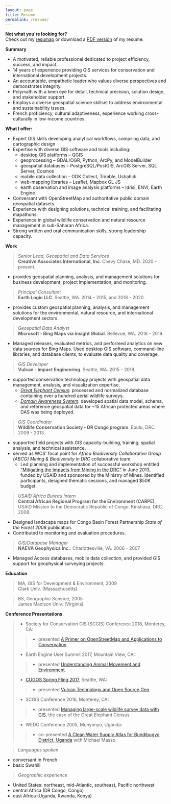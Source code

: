 ```yaml
---
layout: page
title: Resume
permalink: /resume/
---
```


**Not what you're looking for?** <br/>
Check out my [resumap](/maps/resumap.html)
or download a [PDF version](/assets/JMasselink_Resume_2020.pdf) of my resume.

**Summary**

- A motivated, reliable professional dedicated to project efficiency, success, and impact.
- 14 years of experience providing GIS services for conservation and international development projects.
- An accountable, empathetic leader who values diverse perspectives and demonstrates integrity.
- Polymath with a keen eye for detail, technical precision, solution design, and stakeholder support.
- Employs a diverse geospatial science skillset to address environmental and sustainability issues.
- French proficiency, cultural adaptiveness, experience working cross-culturally in low-income countries.

**What I offer:**

- Expert GIS skills developing analytical workflows, compiling data, and cartographic design
- Expertise with diverse GIS software and tools including:
  - desktop GIS platforms – QGIS
  - geoprocessing – GDAL/OGR, Python, ArcPy, and ModelBuilder
  - geospatial databases – PostgreSQL/PostGIS, ArcGIS Server, SQL Server, Cosmos
  - mobile data collection – ODK Collect, Trimble, Ushahidi
  - web-mapping libraries – Leaflet, Mapbox GL JS
  - earth observation and image analysis platforms – Idrisi, ENVI, Earth Engine
- Conversant with OpenStreetMap and authoritative public domain geospatial datasets.
- Experience with designing solutions, technical training, and facilitating mapathons.
- Experience in global wildlife conservation and natural resource management in sub-Saharan Africa.
- Strong written and oral communication skills, strong leadership capacity.

**Work**
>*Senior Lead, Geospatial and Data Services*<br>
**Creative Associates International, Inc**. Chevy Chase, MD. 2020 - present. <br>

- provides geospatial planning, analysis, and management solutions for business development, project implementation, and monitoring.

>*Principal Consultant*<br>
**Earth Logic LLC**. Seattle, WA. 2014 - 2015, and 2018 - 2020. <br>

- provides custom geospatial planning, analysis, and management solutions for the environmental, natural resource, and international development sectors.

>*Geospatial Data Analyst* <br>
**Microsoft - Bing Maps via Insight Global**. Bellevue, WA. 2018 - 2019. <br>

- Managed releases, evaluated metrics, and performed analytics on new data sources for Bing Maps. Used desktop GIS software, command-line libraries, and database clients, to evaluate data quality and coverage.

>*GIS Developer* <br>
**Vulcan - Impact Engineering**. Seattle, WA. 2015 - 2018. <br>

- supported conservation technology projects with geospatial data management, analysis, and visualization expertise.
  - [*Great Elephant Census*](http://www.greatelephantcensus.com): processed and normalized database containing over a hundred aerial wildlife surveys.
  - [*Domain Awareness System*](https://www.vulcan.com/news/articles/2017/domain-awareness-system): developed spatial data model, schema, and reference geospatial data for ~15 African protected areas where DAS was being deployed.

>*GIS Coordinator*<br>
**Wildlife Conservation Society - DR Congo program**. Epulu, DRC. 2009 - 2013.<br>

- supported field projects with GIS capacity-building, training, spatial analysis, and technical assistance.
- served as WCS' focal point for *Africa Biodiversity Collaborative Group (ABCG) Mining & Biodiversity in DRC* collaborative team.
  - Led planning and implementation of successful workshop entitled [“Mitigating the Impacts from Mining in the DRC”](http://pfbc-cbfp.org/news_en/items/ABCG-ENEN.html) in June 2013, funded by USAID and sponsored by the Ministry of Mines. Identified participants, designed thematic sessions, and managed $50K budget.

>*USAID Africa Bureau Intern*<br>
**Central African Regional Program for the Environment (CARPE)**, USAID Mission to the Democratic Republic of Congo. Kinshasa, DRC. 2008.

- Designed landscape maps for Congo Basin Forest Partnership *State of the Forest 2008* publication.
- Contributed to monitoring and evaluation procedures.

>*GIS/Database Manager*<br>
**NAEVA Geophysics Inc.**. Charlottesville, VA. 2006 - 2007

- Managed Access databases, mobile data collection, and provided GIS support for geophysical surveying projects.

**Education**
>MA, GIS for Development & Environment, 2009<br>
Clark Univ. (Massachusetts)

>BS, Geographic Science, 2005<br> James Madison Univ. (Virginia)<br>

**Conference Presentations**
>
>- Society for Conservation GIS (SCGIS) Conference 2018, Monterey, CA:
>>
>>- presented [A Primer on OpenStreetMap and Applications to Conservation](https://docs.google.com/presentation/d/1zVOn-MY0yLkzi1AFVDWnqPjft8Fsf8NJmRQKGiEDTBs/edit?usp=sharing).
>>
>- Earth Engine User Summit 2017, Mountain View, CA:
>>
>>- presented [Understanding Animal Movement and Environment](https://docs.google.com/presentation/d/14UHLrFn7n6dfb2h123iTMtvfQv5uh2Y0bfFZWEM5s-s/edit?usp=sharing).
>>
>- [CUGOS Spring Fling 2017](http://cugos.org/2017-spring-fling/), Seattle, WA:
>>
>>- presented [Vulcan Technology and Open Source Geo](https://docs.google.com/presentation/d/1HMY_MwSUD6JIrUWDZkEBIrvUXz7oM6YSfhexk7ZhnZA/edit?usp=sharing).
>>
>- SCGIS Conference 2016, Monterey, CA:
>>
>>- presented [Managing large-scale wildlife survey data with GIS](http://www.conservationgis.org/scgis/2016/Scgis2016PROC.html#joel), the case of the Great Elephant Census.
>>
>- WEDC Conference 2005, Munyonyo, Uganda:
>>
>>- co-presented [A Clean Water Supply Atlas for Bundibugyo District, Uganda](http://wedc.lboro.ac.uk/resources/conference/31/Masso.pdf) with Michael Masso.

<!-- **Skills**
>*desktop GIS / data visualization software*
- ArcGIS
- QGIS
- Tableau

>*conservation-focused applications*
- SMART (Spatial Monitoring and Reporting Tool) Conservation software

>*Web-mapping*
- Mapbox Studio
- MapboxJS / Mapbox GL JS
- LeafletJS

>*Spatial databases*
- PostGIS (PostgreSQL)
- SQL Server
- GeoPackages / Spatialite (SQLite)
- ArcGIS Enterprise & File Geodatabases

>*Programming / Scripting*
- command line utilities (bash, cmd)
- Python (ArcPy, pandas)
- GDAL / OGR
- Git / GitHub / version control

>*Open data platforms*
- OpenStreetMap editors (JOSM, iD)
  - coordinated >20 corporate MissingMaps mapathons
  - helped to launch [OSM.earth](https://osm.earth), see [Medium article](https://blog.mapbox.com/a-mapathon-for-the-environment-with-osm-earth-8f0f2fd187d3)
- Google Earth Engine JavaScript & Python APIs
  - [MaptimeSEA tutorial from July 2017](http://maptimesea.github.io/2017/07/12/earthengine.html)
- Ushahidi:
  - deployment support to Congolese pro-democracy activist network
- OpenDataKit (ODK) Collect -->
<!--
>*Web development*
- GitHub pages
- JavaScript / Markdown
- WordPress
- HTML / CSS -->

>*Languages spoken*

- conversant in French
- basic Swahili

>*Geographic experience*

- United States: northeast, mid-Atlantic, southeast, Pacific northwest
- central Africa (DR Congo, Congo)
- east Africa (Uganda, Rwanda, Kenya)
